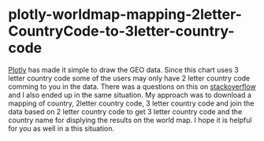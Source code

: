 # plotly-worldmap-mapping-2letter-CountryCode-to-3letter-country-code

[Plotly](https://plot.ly/python/choropleth-maps/) has made it simple to draw the GEO data. Since this chart uses 3 letter country code some of the users may only have 2 letter country code comming to you in the data. There was a questions on this on [stackoverflow](https://stackoverflow.com/questions/38523559/is-it-possible-to-make-plotly-choropleth-use-iso-3166-1-alpha-2-country-codes-in/44895115#44895115) and I also ended up in the same situation. My approach was to download a mapping of country, 2letter country code, 3 letter country code and join the data based on 2 letter country code to get 3 letter country code and the country name for displying the results on the world map. I hope it is helpful for you as well in a this situation. 
